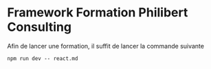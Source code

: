 # Framework Formation Philibert Consulting

Afin de lancer une formation, il suffit de lancer la commande suivante 

```shell
npm run dev -- react.md
```